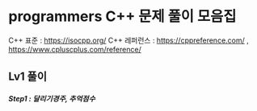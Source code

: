 # programmers C++ 문제 풀이 모음집
C++ 표준 : https://isocpp.org/
C++ 레퍼런스 : https://cppreference.com/    ,       https://www.cpluscplus.com/reference/

## Lv1 풀이
##### Step1 : 달리기경주, 추억점수




